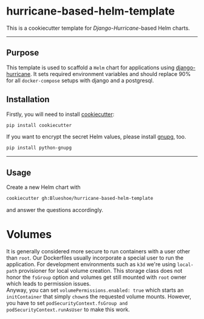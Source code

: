 # hurricane-based-helm-template
This is a cookiecutter template for *Django-Hurricane*-based Helm charts.

---


## Purpose

This template is used to scaffold a `Helm` chart for applications using [django-hurricane](https://django-hurricane.readthedocs.io/en/latest/).
It sets required environment variables and should replace 90% for all `docker-compose` setups with django and a postgresql.

## Installation

Firstly, you will need to install [cookiecutter](https://cookiecutter.readthedocs.io/en/latest/):

```bash
pip install cookiecutter
```
If you want to encrypt the secret Helm values, please install [gnupg](https://docs.red-dove.com/python-gnupg/),
too.
```bash
pip install python-gnupg
```

---

## Usage

Create a new Helm chart with
```bash
cookiecutter gh:Blueshoe/hurricane-based-helm-template
```
and answer the questions accordingly.

# Volumes
It is generally considered more secure to run containers with a user other than `root`. Our
Dockerfiles usually incorporate a special user to run the application. For development
environments such as `k3d` we're using `local-path` provisioner for local volume creation.
This storage class does not honor the `fsGroup` option and volumes get still mounted with `root` owner 
which leads to permission issues.  
Anyway, you can set `volumePermissions.enabled: true` which starts an `initContainer` that simply
`chown`s the requested volume mounts. However, you have to set 
`podSecurityContext.fsGroup and podSecurityContext.runAsUser` to make this work. 
